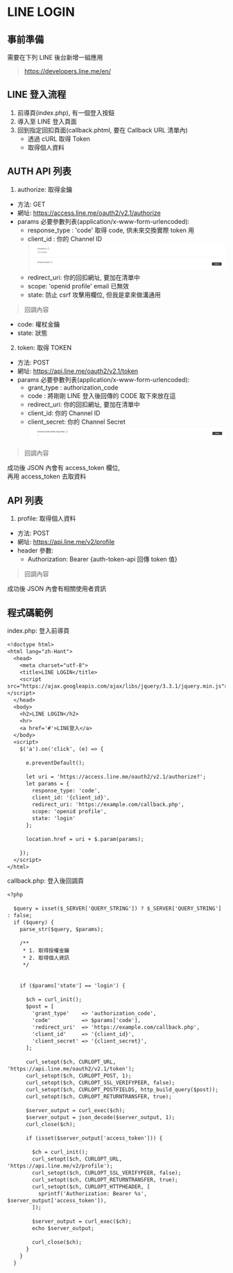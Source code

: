 # LINE LOGIN

## 事前準備

需要在下列 LINE 後台新增一組應用

> https://developers.line.me/en/

## LINE 登入流程

1. 前導頁(index.php), 有一個登入按鈕
2. 導入至 LINE 登入頁面
3. 回到指定回扣頁面(callback.phtml, 要在 Callback URL 清單內)
   - 透過 cURL 取得 Token
   - 取得個人資料

## AUTH API 列表

1. authorize: 取得金鑰
  - 方法: GET
  - 網址: https://access.line.me/oauth2/v2.1/authorize
  - params 必要參數列表(application/x-www-form-urlencoded):
    - response_type : 'code' 取得 code, 供未來交換實際 token 用
    - client_id : 你的 Channel ID
      ![Alt text](images/line-login-1.png)
    - redirect_uri: 你的回扣網址, 要加在清單中
    - scope: 'openid profile' email 已無效
    - state: 防止 csrf 攻擊用欄位, 但我是拿來做溝通用

> 回調內容

- code:  權杖金鑰
- state: 狀態

2. token: 取得 TOKEN
  - 方法: POST
  - 網址: https://api.line.me/oauth2/v2.1/token
  - params 必要參數列表(application/x-www-form-urlencoded):
    - grant_type : authorization_code
    - code : 將剛剛 LINE 登入後回傳的 CODE 取下來放在這
    - redirect_uri: 你的回扣網址, 要加在清單中
    - client_id: 你的 Channel ID
    - client_secret: 你的 Channel Secret
      ![Alt text](images/line-login-2.png)

> 回調內容

成功後 JSON 內會有 access_token 欄位,<br>
再用 access_token 去取資料

## API 列表

1. profile: 取得個人資料
  - 方法: POST
  - 網址: https://api.line.me/v2/profile
  - header 參數:
    - Authorization: Bearer {auth-token-api 回傳 token 值}

> 回調內容

成功後 JSON 內會有相關使用者資訊


## 程式碼範例

index.php: 登入前導頁

```
<!doctype html>
<html lang="zh-Hant">
  <head>
    <meta charset="utf-8">
    <title>LINE LOGIN</title>
    <script src="https://ajax.googleapis.com/ajax/libs/jquery/3.3.1/jquery.min.js"></script>
  </head>
  <body>
    <h2>LINE LOGIN</h2>
    <hr>
    <a href='#'>LINE登入</a>
  </body>
  <script>
    $('a').on('click', (e) => {

      e.preventDefault();
      
      let uri = 'https://access.line.me/oauth2/v2.1/authorize?';
      let params = {
        response_type: 'code',
        client_id: '{client_id}',
        redirect_uri: 'https://example.com/callback.php',
        scope: 'openid profile',
        state: 'login'
      };
      
      location.href = uri + $.param(params);
      
    });
  </script>
</html>
```

callback.php: 登入後回調頁

````
<?php
      
  $query = isset($_SERVER['QUERY_STRING']) ? $_SERVER['QUERY_STRING'] : false;
  if ($query) {
    parse_str($query, $params);

    /**
     * 1. 取得授權金鑰
     * 2. 取得個人資訊
     */


    if ($params['state'] == 'login') {

      $ch = curl_init();
      $post = [
        'grant_type'    => 'authorization_code',
        'code'          => $params['code'],
        'redirect_uri'  => 'https://example.com/callback.php',
        'client_id'     => '{client_id}',
        'client_secret' => '{client_secret}',
      ];

      curl_setopt($ch, CURLOPT_URL, 'https://api.line.me/oauth2/v2.1/token');
      curl_setopt($ch, CURLOPT_POST, 1);
      curl_setopt($ch, CURLOPT_SSL_VERIFYPEER, false);
      curl_setopt($ch, CURLOPT_POSTFIELDS, http_build_query($post));
      curl_setopt($ch, CURLOPT_RETURNTRANSFER, true);

      $server_output = curl_exec($ch);
      $server_output = json_decode($server_output, 1);
      curl_close($ch);

      if (isset($server_output['access_token'])) {

        $ch = curl_init();
        curl_setopt($ch, CURLOPT_URL, 'https://api.line.me/v2/profile');
        curl_setopt($ch, CURLOPT_SSL_VERIFYPEER, false);
        curl_setopt($ch, CURLOPT_RETURNTRANSFER, true);
        curl_setopt($ch, CURLOPT_HTTPHEADER, [
          sprintf('Authorization: Bearer %s', $server_output['access_token']),
        ]);
  
        $server_output = curl_exec($ch);
        echo $server_output;
  
        curl_close($ch);
      }
    }
  }
  
````